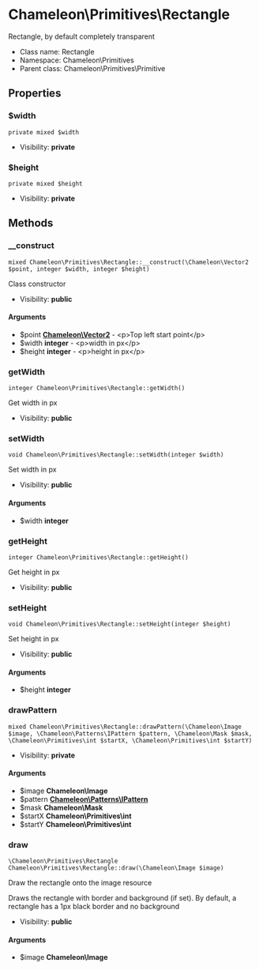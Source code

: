 Chameleon\Primitives\Rectangle
===============

Rectangle, by default completely transparent




* Class name: Rectangle
* Namespace: Chameleon\Primitives
* Parent class: Chameleon\Primitives\Primitive





Properties
----------


### $width

    private mixed $width





* Visibility: **private**


### $height

    private mixed $height





* Visibility: **private**


Methods
-------


### __construct

    mixed Chameleon\Primitives\Rectangle::__construct(\Chameleon\Vector2 $point, integer $width, integer $height)

Class constructor



* Visibility: **public**


#### Arguments
* $point **[Chameleon\Vector2](Chameleon-Vector2.md)** - &lt;p&gt;Top left start point&lt;/p&gt;
* $width **integer** - &lt;p&gt;width in px&lt;/p&gt;
* $height **integer** - &lt;p&gt;height in px&lt;/p&gt;



### getWidth

    integer Chameleon\Primitives\Rectangle::getWidth()

Get width in px



* Visibility: **public**




### setWidth

    void Chameleon\Primitives\Rectangle::setWidth(integer $width)

Set width in px



* Visibility: **public**


#### Arguments
* $width **integer**



### getHeight

    integer Chameleon\Primitives\Rectangle::getHeight()

Get height in px



* Visibility: **public**




### setHeight

    void Chameleon\Primitives\Rectangle::setHeight(integer $height)

Set height in px



* Visibility: **public**


#### Arguments
* $height **integer**



### drawPattern

    mixed Chameleon\Primitives\Rectangle::drawPattern(\Chameleon\Image $image, \Chameleon\Patterns\IPattern $pattern, \Chameleon\Mask $mask, \Chameleon\Primitives\int $startX, \Chameleon\Primitives\int $startY)





* Visibility: **private**


#### Arguments
* $image **Chameleon\Image**
* $pattern **[Chameleon\Patterns\IPattern](Chameleon-Patterns-IPattern.md)**
* $mask **Chameleon\Mask**
* $startX **Chameleon\Primitives\int**
* $startY **Chameleon\Primitives\int**



### draw

    \Chameleon\Primitives\Rectangle Chameleon\Primitives\Rectangle::draw(\Chameleon\Image $image)

Draw the rectangle onto the image resource

Draws the rectangle with border and background (if set).
By default, a rectangle has a 1px black border and no background

* Visibility: **public**


#### Arguments
* $image **Chameleon\Image**


